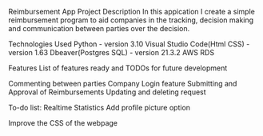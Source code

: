 Reimbursement App
Project Description
In this appication I create a simple reimbursement program to aid companies in the tracking, decision making and communication between parties over the decision.

Technologies Used
Python - version 3.10
Visual Studio Code(Html CSS) - version 1.63
Dbeaver(Postgres SQL) - version 21.3.2
AWS RDS

Features
List of features ready and TODOs for future development

Commenting between parties
Company Login feature
Submitting and Approval of Reimbursements
Updating and deleting request

To-do list:
Realtime Statistics 
Add profile picture option

Improve the CSS of the webpage


